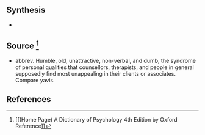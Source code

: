 ## Synthesis
- 
## Source [^1]
- abbrev. Humble, old, unattractive, non-verbal, and dumb, the syndrome of personal qualities that counsellors, therapists, and people in general supposedly find most unappealing in their clients or associates. Compare yavis.
## References

[^1]: [[(Home Page) A Dictionary of Psychology 4th Edition by Oxford Reference]]